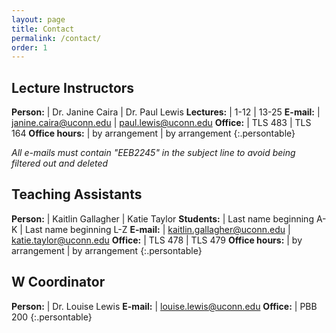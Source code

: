 ```yaml
---
layout: page
title: Contact
permalink: /contact/
order: 1
---
```


## Lecture Instructors

**Person:**       | Dr. Janine Caira                                        | Dr. Paul Lewis
**Lectures:**     | 1-12                                                    | 13-25 
**E-mail:**       | [janine.caira@uconn.edu](mailto:janine.caira@uconn.edu) | [paul.lewis@uconn.edu](mailto:paul.lewis@uconn.edu)
**Office:**       | TLS 483                                                 | TLS 164
**Office hours:** | by arrangement                                          | by arrangement
{:.persontable}

*All e-mails must contain "EEB2245" in the subject line to avoid being filtered out and deleted*

## Teaching Assistants

**Person:**              | Kaitlin Gallagher                                                 | Katie Taylor
**Students:**            | Last name beginning A-K                                           | Last name beginning L-Z 
**E-mail:**              | [kaitlin.gallagher@uconn.edu](mailto:kaitlin.gallagher@uconn.edu) | [katie.taylor@uconn.edu](mailto:katie.taylor@uconn.edu)
**Office:**              | TLS 478                                                           | TLS 479
**Office hours:**        | by arrangement                                                    | by arrangement
{:.persontable}

## W Coordinator

**Person:**       | Dr. Louise Lewis
**E-mail:**       | [louise.lewis@uconn.edu](mailto:louise.lewis@uconn.edu)
**Office:**       | PBB 200
{:.persontable}

